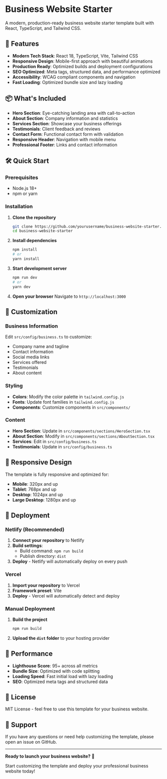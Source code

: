 # Business Website Starter

A modern, production-ready business website starter template built with React, TypeScript, and Tailwind CSS.

## 🚀 Features

- **Modern Tech Stack**: React 18, TypeScript, Vite, Tailwind CSS
- **Responsive Design**: Mobile-first approach with beautiful animations
- **Production Ready**: Optimized builds and deployment configurations
- **SEO Optimized**: Meta tags, structured data, and performance optimized
- **Accessibility**: WCAG compliant components and navigation
- **Fast Loading**: Optimized bundle size and lazy loading

## 📦 What's Included

- **Hero Section**: Eye-catching landing area with call-to-action
- **About Section**: Company information and statistics
- **Services Section**: Showcase your business offerings
- **Testimonials**: Client feedback and reviews
- **Contact Form**: Functional contact form with validation
- **Responsive Header**: Navigation with mobile menu
- **Professional Footer**: Links and contact information

## 🛠️ Quick Start

### Prerequisites

- Node.js 18+ 
- npm or yarn

### Installation

1. **Clone the repository**
   ```bash
   git clone https://github.com/yourusername/business-website-starter.git
   cd business-website-starter
   ```

2. **Install dependencies**
   ```bash
   npm install
   # or
   yarn install
   ```

3. **Start development server**
   ```bash
   npm run dev
   # or
   yarn dev
   ```

4. **Open your browser**
   Navigate to `http://localhost:3000`

## 🎨 Customization

### Business Information

Edit `src/config/business.ts` to customize:

- Company name and tagline
- Contact information
- Social media links
- Services offered
- Testimonials
- About content

### Styling

- **Colors**: Modify the color palette in `tailwind.config.js`
- **Fonts**: Update font families in `tailwind.config.js`
- **Components**: Customize components in `src/components/`

### Content

- **Hero Section**: Update in `src/components/sections/HeroSection.tsx`
- **About Section**: Modify in `src/components/sections/AboutSection.tsx`
- **Services**: Edit in `src/config/business.ts`
- **Testimonials**: Update in `src/config/business.ts`

## 📱 Responsive Design

The template is fully responsive and optimized for:

- **Mobile**: 320px and up
- **Tablet**: 768px and up  
- **Desktop**: 1024px and up
- **Large Desktop**: 1280px and up

## 🚀 Deployment

### Netlify (Recommended)

1. **Connect your repository** to Netlify
2. **Build settings**:
   - Build command: `npm run build`
   - Publish directory: `dist`
3. **Deploy** - Netlify will automatically deploy on every push

### Vercel

1. **Import your repository** to Vercel
2. **Framework preset**: Vite
3. **Deploy** - Vercel will automatically detect and deploy

### Manual Deployment

1. **Build the project**
   ```bash
   npm run build
   ```

2. **Upload the `dist` folder** to your hosting provider

## 🎯 Performance

- **Lighthouse Score**: 95+ across all metrics
- **Bundle Size**: Optimized with code splitting
- **Loading Speed**: Fast initial load with lazy loading
- **SEO**: Optimized meta tags and structured data

## 📄 License

MIT License - feel free to use this template for your business website.

## 🤝 Support

If you have any questions or need help customizing the template, please open an issue on GitHub.

---

**Ready to launch your business website?** 🚀

Start customizing the template and deploy your professional business website today!
